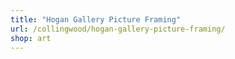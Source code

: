 ```yaml
---
title: "Hogan Gallery Picture Framing"
url: /collingwood/hogan-gallery-picture-framing/
shop: art
---
```

